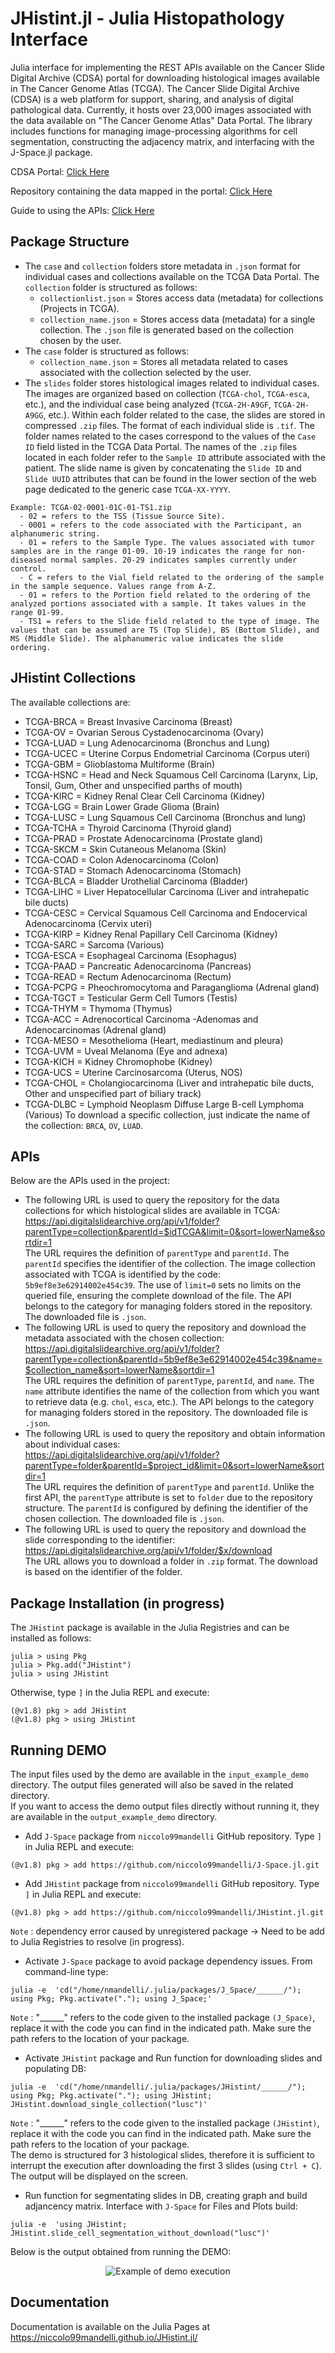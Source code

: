 # JHistint.jl - Julia Histopathology Interface

Julia interface for implementing the REST APIs available on the Cancer Slide Digital Archive (CDSA) portal for downloading histological images available in The Cancer Genome Atlas (TCGA). The Cancer Slide Digital Archive (CDSA) is a web platform for support, sharing, and analysis of digital pathological data. Currently, it hosts over 23,000 images associated with the data available on "The Cancer Genome Atlas" Data Portal. The library includes functions for managing image-processing algorithms for cell segmentation, constructing the adjacency matrix, and interfacing with the J-Space.jl package.

CDSA Portal: [Click Here](https://api.digitalslidearchive.org/#collections)    

Repository containing the data mapped in the portal: [Click Here](https://cancer.digitalslidearchive.org/#!/CDSA/acc/TCGA-OR-A5J1)

Guide to using the APIs: [Click Here](https://api.digitalslidearchive.org/api/v1)

## Package Structure
* The `case` and `collection` folders store metadata in `.json` format for individual cases and collections available on the TCGA Data Portal. The `collection` folder is structured as follows:
  * `collectionlist.json` = Stores access data (metadata) for collections (Projects in TCGA).
  * `collection_name.json` = Stores access data (metadata) for a single collection. The `.json` file is generated based on the collection chosen by the user.
* The `case` folder is structured as follows:
  * `collection_name.json` = Stores all metadata related to cases associated with the collection selected by the user.
* The `slides` folder stores histological images related to individual cases. The images are organized based on collection (`TCGA-chol`, `TCGA-esca`, etc.), and the individual case being analyzed (`TCGA-2H-A9GF`, `TCGA-2H-A9GG`, etc.). Within each folder related to the case, the slides are stored in compressed `.zip` files. The format of each individual slide is `.tif`. The folder names related to the cases correspond to the values of the `Case ID` field listed in the TCGA Data Portal. The names of the `.zip` files located in each folder refer to the `Sample ID` attribute associated with the patient. The slide name is given by concatenating the `Slide ID` and `Slide UUID` attributes that can be found in the lower section of the web page dedicated to the generic case `TCGA-XX-YYYY`.

```
Example: TCGA-02-0001-01C-01-TS1.zip  
  - 02 = refers to the TSS (Tissue Source Site).  
  - 0001 = refers to the code associated with the Participant, an alphanumeric string.  
  - 01 = refers to the Sample Type. The values associated with tumor samples are in the range 01-09. 10-19 indicates the range for non-diseased normal samples. 20-29 indicates samples currently under control.  
  - C = refers to the Vial field related to the ordering of the sample in the sample sequence. Values range from A-Z.  
  - 01 = refers to the Portion field related to the ordering of the analyzed portions associated with a sample. It takes values in the range 01-99.  
  - TS1 = refers to the Slide field related to the type of image. The values that can be assumed are TS (Top Slide), BS (Bottom Slide), and MS (Middle Slide). The alphanumeric value indicates the slide ordering.
```

## JHistint Collections
The available collections are:
  * TCGA-BRCA = Breast Invasive Carcinoma (Breast)
  * TCGA-OV = Ovarian Serous Cystadenocarcinoma (Ovary)
  * TCGA-LUAD = Lung Adenocarcinoma (Bronchus and Lung)
  * TCGA-UCEC = Uterine Corpus Endometrial Carcinoma (Corpus uteri)
  * TCGA-GBM = Glioblastoma Multiforme (Brain)
  * TCGA-HSNC = Head and Neck Squamous Cell Carcinoma (Larynx, Lip, Tonsil, Gum, Other and unspecified parths of mouth)
  * TCGA-KIRC = Kidney Renal Clear Cell Carcinoma (Kidney)
  * TCGA-LGG = Brain Lower Grade Glioma (Brain)
  * TCGA-LUSC = Lung Squamous Cell Carcinoma (Bronchus and lung)
  * TCGA-TCHA = Thyroid Carcinoma (Thyroid gland)
  * TCGA-PRAD = Prostate Adenocarcinoma (Prostate gland)
  * TCGA-SKCM = Skin Cutaneous Melanoma (Skin)
  * TCGA-COAD = Colon Adenocarcinoma (Colon)
  * TCGA-STAD = Stomach Adenocarcinoma (Stomach)
  * TCGA-BLCA = Bladder Urothelial Carcinoma (Bladder)
  * TCGA-LIHC = Liver Hepatocellular Carcinoma (Liver and intrahepatic bile ducts)  
  * TCGA-CESC = Cervical Squamous Cell Carcinoma and Endocervical Adenocarcinoma (Cervix uteri)
  * TCGA-KIRP = Kidney Renal Papillary Cell Carcinoma (Kidney)
  * TCGA-SARC = Sarcoma (Various)
  * TCGA-ESCA = Esophageal Carcinoma (Esophagus)
  * TCGA-PAAD = Pancreatic Adenocarcinoma (Pancreas)
  * TCGA-READ = Rectum Adenocarcinoma (Rectum)
  * TCGA-PCPG = Pheochromocytoma and Paraganglioma (Adrenal gland)
  * TCGA-TGCT = Testicular Germ Cell Tumors (Testis)
  * TCGA-THYM = Thymoma (Thymus)
  * TCGA-ACC = Adrenocortical Carcinoma -Adenomas and Adenocarcinomas (Adrenal gland)
  * TCGA-MESO = Mesothelioma (Heart, mediastinum and pleura)
  * TCGA-UVM = Uveal Melanoma (Eye and adnexa)
  * TCGA-KICH = Kidney Chromophobe (Kidney)
  * TCGA-UCS = Uterine Carcinosarcoma (Uterus, NOS)
  * TCGA-CHOL = Cholangiocarcinoma (Liver and intrahepatic bile ducts, Other and unspecified part of biliary track)
  * TCGA-DLBC = Lymphoid Neoplasm Diffuse Large B-cell Lymphoma (Various)
To download a specific collection, just indicate the name of the collection: `BRCA`, `OV`, `LUAD`.

## APIs
Below are the APIs used in the project:
* The following URL is used to query the repository for the data collections for which histological slides are available in TCGA:  
https://api.digitalslidearchive.org/api/v1/folder?parentType=collection&parentId=$idTCGA&limit=0&sort=lowerName&sortdir=1  
The URL requires the definition of `parentType` and `parentId`. The `parentId` specifies the identifier of the collection. The image collection associated with TCGA is identified by the code: `5b9ef8e3e62914002e454c39`. The use of `limit=0` sets no limits on the queried file, ensuring the complete download of the file. The API belongs to the category for managing folders stored in the repository. The downloaded file is `.json`.  
* The following URL is used to query the repository and download the metadata associated with the chosen collection:  
https://api.digitalslidearchive.org/api/v1/folder?parentType=collection&parentId=5b9ef8e3e62914002e454c39&name=$collection_name&sort=lowerName&sortdir=1  
The URL requires the definition of `parentType`, `parentId`, and `name`. The `name` attribute identifies the name of the collection from which you want to retrieve data (e.g. `chol`, `esca`, etc.). The API belongs to the category for managing folders stored in the repository. The downloaded file is `.json`.  
* The following URL is used to query the repository and obtain information about individual cases:  
https://api.digitalslidearchive.org/api/v1/folder?parentType=folder&parentId=$project_id&limit=0&sort=lowerName&sortdir=1  
The URL requires the definition of `parentType` and `parentId`. Unlike the first API, the `parentType` attribute is set to `folder` due to the repository structure. The `parentId` is configured by defining the identifier of the chosen collection. The downloaded file is `.json`.  
* The following URL is used to query the repository and download the slide corresponding to the identifier:  
https://api.digitalslidearchive.org/api/v1/folder/$x/download  
The URL allows you to download a folder in `.zip` format. The download is based on the identifier of the folder.

## Package Installation (in progress)
The `JHistint` package is available in the Julia Registries and can be installed as follows:
```
julia > using Pkg
julia > Pkg.add("JHistint")
julia > using JHistint
```
Otherwise, type `]` in the Julia REPL and execute:
```
(@v1.8) pkg > add JHistint
(@v1.8) pkg > using JHistint
```

## Running DEMO
The input files used by the demo are available in the `input_example_demo` directory. The output files generated will also be saved in the related directory.  
If you want to access the demo output files directly without running it, they are available in the `output_example_demo` directory.  
* Add `J-Space` package from `niccolo99mandelli` GitHub repository. Type `]` in Julia REPL and execute:
```
(@v1.8) pkg > add https://github.com/niccolo99mandelli/J-Space.jl.git
```
* Add `JHistint` package from `niccolo99mandelli` GitHub repository. Type `]` in Julia REPL and execute:
```
(@v1.8) pkg > add https://github.com/niccolo99mandelli/JHistint.jl.git
```
`Note` : dependency error caused by unregistered package -> Need to be add to Julia Registries to resolve (in progress).
* Activate `J-Space` package to avoid package dependency issues. From command-line type:
```
julia -e  'cd("/home/nmandelli/.julia/packages/J_Space/______/"); using Pkg; Pkg.activate("."); using J_Space;'
```
`Note` : "______" refers to the code given to the installed package `(J_Space)`, replace it with the code you can find in the indicated path. Make sure the path refers to the location of your package.  
* Activate `JHistint` package and Run function for downloading slides and populating DB:  
```
julia -e  'cd("/home/nmandelli/.julia/packages/JHistint/______/"); using Pkg; Pkg.activate("."); using JHistint; JHistint.download_single_collection("lusc")'
```
`Note` : "______" refers to the code given to the installed package `(JHistint)`, replace it with the code you can find in the indicated path. Make sure the path refers to the location of your package.  
The demo is structured for 3 histological slides, therefore it is sufficient to interrupt the execution after downloading the first 3 slides (using `Ctrl + C`). The output will be displayed on the screen. 
* Run function for segmentating slides in DB, creating graph and build adjancency matrix. Interface with `J-Space` for Files and Plots build:
```
julia -e  'using JHistint; JHistint.slide_cell_segmentation_without_download("lusc")'
```
Below is the output obtained from running the DEMO:  
<p align="center">
    <img src="output_example_demo/output_demo.PNG" alt="Example of demo execution">
</p>

## Documentation
Documentation is available on the Julia Pages at  https://niccolo99mandelli.github.io/JHistint.jl/
